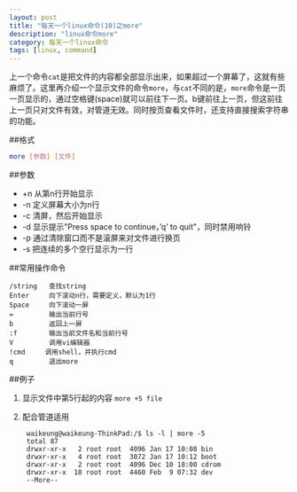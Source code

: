 ```yaml
---
layout: post
title: "每天一个linux命令(10)之more"
description: "linux命令more"
category: 每天一个linux命令
tags: [linux, command]
---
```


上一个命令`cat`是把文件的内容都全部显示出来，如果超过一个屏幕了，这就有些麻烦了。这里再介绍一个显示文件的命令`more`，与`cat`不同的是，`more`命令是一页一页显示的，通过空格键(space)就可以前往下一页。b键前往上一页，但这前往上一页只对文件有效，对管道无效。同时按页查看文件时，还支持直接搜索字符串的功能。

##格式

```sh
more [参数] [文件]
```

##参数

* +n 从第n行开始显示
* -n 定义屏幕大小为n行
* -c 清屏，然后开始显示
* -d 显示提示"Press space to continue，’q’ to quit"，同时禁用响铃
* -p 通过清除窗口而不是滚屏来对文件进行换页
* -s 把连续的多个空行显示为一行

##常用操作命令

    /string   查找string
    Enter     向下滚动n行，需要定义，默认为1行
    Space     向下滚动一屏
    =         输出当前行号
    b         返回上一屏
    :f        输出当前文件名和当前行号
    V         调用vi编辑器
    !cmd     调用shell，并执行cmd
    q         退出more

##例子

1. 显示文件中第5行起的内容 `more +5 file`
2. 配合管道适用

        waikeung@waikeung-ThinkPad:/$ ls -l | more -5
        total 87
        drwxr-xr-x   2 root root  4096 Jan 17 10:08 bin
        drwxr-xr-x   4 root root  3072 Jan 17 10:12 boot
        drwxr-xr-x   2 root root  4096 Dec 10 18:00 cdrom
        drwxr-xr-x  18 root root  4460 Feb  9 07:32 dev
        --More--

